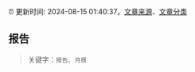 :alarm_clock: 更新时间: 2024-08-15 01:40:37。[文章来源](/README.md)、[文章分类](/TAGS.md)

## 报告


> 关键字：`报告`、`月报`



